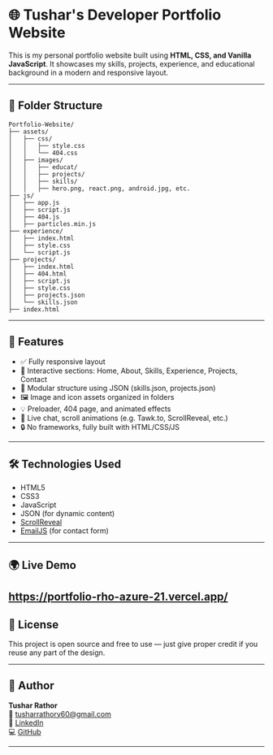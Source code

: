 # 🌐 Tushar's Developer Portfolio Website

This is my personal portfolio website built using **HTML, CSS, and Vanilla JavaScript**. It showcases my skills, projects, experience, and educational background in a modern and responsive layout.

---

## 📁 Folder Structure

```
Portfolio-Website/
├── assets/
│   ├── css/
│   │   ├── style.css
│   │   └── 404.css
│   ├── images/
│   │   ├── educat/
│   │   ├── projects/
│   │   ├── skills/
│   │   ├── hero.png, react.png, android.jpg, etc.
├── js/
│   ├── app.js
│   ├── script.js
│   ├── 404.js
│   ├── particles.min.js
├── experience/
│   ├── index.html
│   ├── style.css
│   └── script.js
├── projects/
│   ├── index.html
│   ├── 404.html
│   ├── script.js
│   ├── style.css
│   ├── projects.json
│   └── skills.json
├── index.html
```

---

## 🚀 Features

- ✅ Fully responsive layout
- 🌟 Interactive sections: Home, About, Skills, Experience, Projects, Contact
- 📂 Modular structure using JSON (skills.json, projects.json)
- 🖼️ Image and icon assets organized in folders
- 💡 Preloader, 404 page, and animated effects
- 💬 Live chat, scroll animations (e.g. Tawk.to, ScrollReveal, etc.)
- 🔒 No frameworks, fully built with HTML/CSS/JS

---

## 🛠️ Technologies Used

- HTML5
- CSS3
- JavaScript
- JSON (for dynamic content)
- [ScrollReveal](https://scrollrevealjs.org/)
- [EmailJS](https://www.emailjs.com/) (for contact form)

---




## 🌍 Live Demo

https://portfolio-rho-azure-21.vercel.app/
---

## 📜 License

This project is open source and free to use — just give proper credit if you reuse any part of the design.

---

## 👤 Author

**Tushar Rathor**  
📧 [tusharrathory60@gmail.com](mailto:tusharrathory60@gmail.com)  
🔗 [LinkedIn](https://www.linkedin.com/in/tushar-rathor-277427259)  
💻 [GitHub](https://github.com/Tushar-6969)

---
